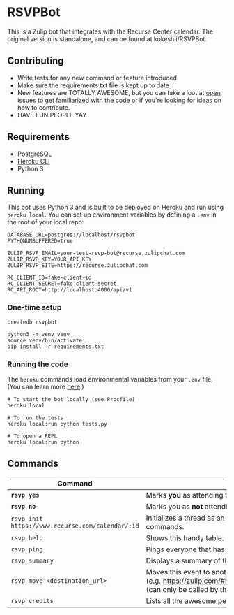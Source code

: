 RSVPBot
=======

This is a Zulip bot that integrates with the Recurse Center calendar. The original version is standalone, and can be found at kokeshii/RSVPBot.

## Contributing

* Write tests for any new command or feature introduced
* Make sure the requirements.txt file is kept up to date
* New features are TOTALLY AWESOME, but you can take a loot at [open issues](https://github.com/recursecenter/RSVPBot/issues) to get familiarized with the code or if you're looking for ideas on how to contribute.
* HAVE FUN PEOPLE YAY

## Requirements

* PostgreSQL
* [Heroku CLI](https://devcenter.heroku.com/articles/heroku-cli)
* Python 3

## Running

This bot uses Python 3 and is built to be deployed on Heroku and run using `heroku local`. You can set up environment variables by defining a `.env` in the root of your local repo:

```
DATABASE_URL=postgres://localhost/rsvpbot
PYTHONUNBUFFERED=true

ZULIP_RSVP_EMAIL=your-test-rsvp-bot@recurse.zulipchat.com
ZULIP_RSVP_KEY=YOUR_API_KEY
ZULIP_RSVP_SITE=https://recurse.zulipchat.com

RC_CLIENT_ID=fake-client-id
RC_CLIENT_SECRET=fake-client-secret
RC_API_ROOT=http://localhost:4000/api/v1
```

### One-time setup

```
createdb rsvpbot

python3 -m venv venv
source venv/bin/activate
pip install -r requirements.txt
```

### Running the code

The `heroku` commands load environmental variables from your `.env` file. (You can learn more [here](https://devcenter.heroku.com/articles/heroku-cli).)

```
# To start the bot locally (see Procfile)
heroku local

# To run the tests
heroku local:run python tests.py

# To open a REPL
heroku local:run python
```

## Commands
**Command**|**Description**
--- | ---
**`rsvp yes`**|Marks **you** as attending this event.
**`rsvp no`**|Marks you as **not** attending this event.
`rsvp init https://www.recurse.com/calendar/:id`|Initializes a thread as an RSVPBot event. Must be used before most other commands.
`rsvp help`|Shows this handy table.
`rsvp ping`|Pings everyone that has RSVP'd so far.
`rsvp summary`|Displays a summary of this event, including the description, and list of attendees.
`rsvp move <destination_url>`|Moves this event to another stream/topic. Requires full URL for the destination (e.g.'https://zulip.com/#narrow/stream/announce/topic/All.20Hands.20Meeting') (can only be called by the caller of `rsvp init`)
`rsvp credits`|Lists all the awesome people that made RSVPBot a reality.
